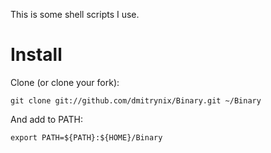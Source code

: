 This is some shell scripts I use.

# Install

Clone (or clone your fork):

    git clone git://github.com/dmitrynix/Binary.git ~/Binary

And add to PATH:

    export PATH=${PATH}:${HOME}/Binary
